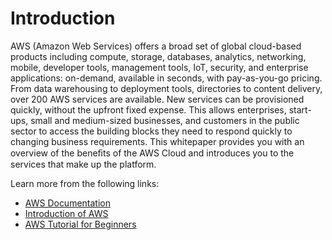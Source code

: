 # Introduction

AWS (Amazon Web Services) offers a broad set of global cloud-based products including compute, storage, databases, analytics, networking, mobile, developer tools, management tools, IoT, security, and enterprise applications: on-demand, available in seconds, with pay-as-you-go pricing. From data warehousing to deployment tools, directories to content delivery, over 200 AWS services are available. New services can be provisioned quickly, without the upfront fixed expense. This allows enterprises, start-ups, small and medium-sized businesses, and customers in the public sector to access the building blocks they need to respond quickly to changing business requirements. This whitepaper provides you with an overview of the beneﬁts of the AWS Cloud and introduces you to the services that make up the platform.

Learn more from the following links:

- [AWS Documentation](https://docs.aws.amazon.com/)
- [Introduction of AWS](https://docs.aws.amazon.com/whitepapers/latest/aws-overview/introduction.html)
- [AWS Tutorial for Beginners](https://www.youtube.com/watch?v=zA8guDqfv40)